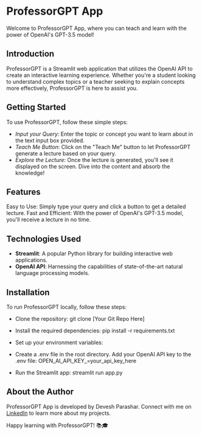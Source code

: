 # ProfessorGPT App
Welcome to ProfessorGPT App, where you can teach and learn with the power of OpenAI's GPT-3.5 model!

## Introduction
ProfessorGPT is a Streamlit web application that utilizes the OpenAI API to create an interactive learning experience.
Whether you're a student looking to understand complex topics or a teacher seeking to explain concepts more effectively, ProfessorGPT is here to assist you.

## Getting Started
To use ProfessorGPT, follow these simple steps:

- *Input your Query*: Enter the topic or concept you want to learn about in the text input box provided.
- *Teach Me Button*: Click on the "Teach Me" button to let ProfessorGPT generate a lecture based on your query.
- *Explore the Lecture*: Once the lecture is generated, you'll see it displayed on the screen. Dive into the content and absorb the knowledge!

## Features
Easy to Use: Simply type your query and click a button to get a detailed lecture.
Fast and Efficient: With the power of OpenAI's GPT-3.5 model, you'll receive a lecture in no time.

## Technologies Used
- **Streamlit**: A popular Python library for building interactive web applications.
- **OpenAI API**: Harnessing the capabilities of state-of-the-art natural language processing models.

## Installation
To run ProfessorGPT locally, follow these steps:

- Clone the repository:
git clone [Your Git Repo Here]

- Install the required dependencies:
pip install -r requirements.txt

- Set up your environment variables:
- Create a .env file in the root directory.
Add your OpenAI API key to the .env file:
OPEN_AI_API_KEY_=your_api_key_here

- Run the Streamlit app:
streamlit run app.py

## About the Author
ProfessorGPT App is developed by Devesh Parashar. Connect with me on [LinkedIn](https://www.linkedin.com/in/devesh-parashar/) to learn more about my projects.

Happy learning with ProfessorGPT! 📚🎓

